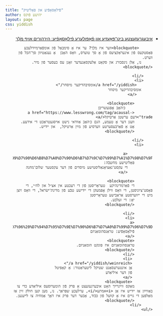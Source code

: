 ```yaml
---
title: "פֿילאָסאָפֿיע און פּאָליטיק"
author: יהושע פֿוקס 
layout: page 
css: yiddish
---
```


<div dir='rtl'>
  
 
   <ul>
        <li>
           <a href="/yiddish/הירהורים אױף מֹלֶך/">
         איבעגרעזעצטע ביט־פּאָעזיע און פֿאָפּולערע פֿילאָסאָפֿיע: הירהורים אױף מֹלֶך
           </a>

          <blockquote>װער איז מֹלֶך? ער איז אַ סימבאָל פֿון אומפֿאַרמײַדלעכע פּאַסטקעס פֿון אינעראַקציעס פֿון אַ סך טוערס, װאָס האָבן  אַ נעגאַטיװן סך־הכּל פֿון װערט.
         נו, אַלן גינסבורג און סקאָט אַלעקסאַנעדער זאָגן עס בעסער פֿון מיר. </blockquote>
    
        </li>
        <li>
           <a href="/yiddish/אומסיבהדיקער מיסחר/">
         אומסיבהדיקער מיסחר
           </a>

            <blockquote>
                כ׳האָב אָפּגעשריבן
            <a href="https://www.lesswrong.com/tag/acausal-trade">דעם ערשטן אַרטיקל</a>
            װעגן דער אָ טעמע, הגם כ׳האָב אַװדאי נישט אױסגעטראַכט די אידעע.
            אָט אַ פֿאַרבעסערטע װערסיע פֿון מײַן אַרטיקל,  און ייִדיש.
            </blockquote>
    
        </li>
        <li> 
             
               <a href="/yiddish/%D7%93%D7%99%20%D7%A9%D7%9C%D7%95%D7%9D%D6%BE%D7%9E%D7%97%D7%A0%D7%94%20%D7%A4%D6%BF%D7%95%D7%9F%20%D7%93%D7%99%20%D7%A2%D7%A7%D7%A1%D7%98%D7%A2%20%D7%A0%D7%90%D6%B7%D7%A6%D7%99%D7%90%D6%B8%D7%A0%D7%90%D6%B7%D7%9C%D7%99%D7%A1%D7%98%D7%9F/">
            פּאָליטישע מחשבֿה:
               די עקסט־נאַציאָנאַליסטישע מיסדים פֿון דער עקסטער שלום־מחנה
               </a>
            
            <blockquote> 
            די פֿאַרמדינהיקע  טעראָריסטן פֿון די רעכטע אין אצ״ל און לח״י, די פּאָסט־ציוניסטן, די װאָס װילן אָפּמעקן די ייִדישע טבֿע פֿון מדינת־ישׂראל, די װאָס זיצן מיט די ײװערסטע אַראַבישע טעראָריסטן
            יאָ: די זעלבע.
            </blockquote>
            
            </li>
            <li>
            <a href="/yiddish/%D7%98%D7%A8%D7%90%D6%B7%D7%A0%D7%A1%D7%94%D7%95%D7%9E%D7%90%D6%B7%D7%A0%D7%99%D7%96%D7%9D%20%D7%90%D7%99%D7%96%20%D7%94%D7%95%D7%9E%D7%90%D6%B7%D7%A0%D7%99%D7%96%D7%9D/">
            פֿילאָסאָפֿיע: טראַנסהומאַניזם
            </a>
            <blockquote>
            טראַנסהומאַניזם איז פּונקט הומאַניזם.
            </blockquote>
            </li>
             <li>
             <a href="/yiddish/weinreich/">
             אַן אינטערעסאַנט שטיקל ליטעראַטור: אַ קאַפּיטל
             פֿון דער איליאַדע
             </a>
             <blockquote>
            מאַקס ווײַנרײַך האָט איבערגעזעצט אַ פּרק פֿון הומערוסעס איליאַדע כּדי צו באַווײַזן אַז ייִדיש איז אַן <i>אמתע</i>, ערלעכע שפּראַך. נו, מען קען חולק זײַן אַז מאַלפּען די גױים איז אַ קװעל פֿון כּבֿוד, אָבער דער פּרק איז דאָך אַמחיה צו לײענען.
            </blockquote>
         </li>
    </ul>
 
 
</div>
